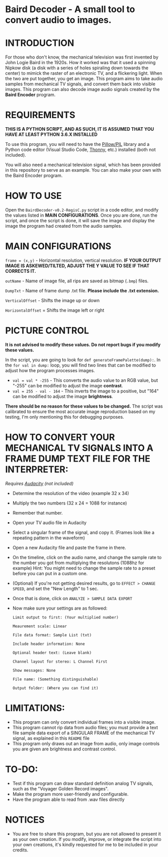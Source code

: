 # Baird Decoder - A small tool to convert audio to images.

# INTRODUCTION
For those who don't know, the mechanical television was first invented by John Logie Baird in the 1920s. How it worked was that it used a spinning Nipkow disk (a disk with a series of holes spiraling down towards the center) to mimick the raster of an electronic TV, and a flickering light. When the two are put together, you get an image. This program aims to take audio samples from mechanical TV signals, and convert them back into visible images. This program can also decode image audio signals created by the **Baird Encoder** program.

# REQUIREMENTS
**THIS IS A PYTHON SCRIPT, AND AS SUCH, IT IS ASSUMED THAT YOU HAVE AT LEAST PYTHON 3.6.X INSTALLED**

To use this program, you will need to have the [Pillow/PIL](https://pypi.org/project/Pillow/) library and a Python code editor
(Visual Studio Code, [Thonny](https://www.Thonny.org/), etc.) installed (both not included).

You will also need a mechanical television signal, which has been provided in this repository to serve as an example.
You can also make your own with the Baird Encoder program.

# HOW TO USE
Open the `BairdDecoder-v0.2-RegisC.py` script in a code editor, and modify the values listed in **MAIN CONFIGURATIONS**.
Once you are done, run the script, and once the script is done, it will save the image and display the image the program had created from the
audio samples.

# MAIN CONFIGURATIONS
`frame = (x,y)` - Horizontal resolution, vertical resolution.
**IF YOUR OUTPUT IMAGE IS ASKEWED/TILTED, ADJUST THE Y VALUE TO SEE IF THAT CORRECTS IT.**

`outName` - Name of image file, all rips are saved as bitmap (`.bmp`) files.

`DumpTxt` - Name of frame dump .txt file. **Please include the .txt extension.**

`VerticalOffset` - Shifts the image up or down

`HorizontalOffset` = Shifts the image left or right

# PICTURE CONTROL
**It is not advised to modify these values. Do not report bugs if you modify these values.**

In the script, you are going to look for `def generateFramePalette(dump):`. In the `for val in dump:` loop, you will find two
lines that can be modified to adjust how the program processes images.

- `val = val * -255` - This converts the audio value to an RGB value, but "-255" can be modified to adjust the image **contrast**.
-  `val = 255 - val - 164` - This inverts the image to a positive, but "164" can be modified to adjust the image **brightness**.

**There should be no reason for these values to be changed.** The script was calibrated to ensure the most accurate image reproduction
based on my testing, I'm only mentioning this for debugging purposes.


# HOW TO CONVERT YOUR MECHANICAL TV SIGNALS INTO A FRAME DUMP TEXT FILE FOR THE INTERPRETER:
*Requires [Audacity](https://www.audacityteam.org/) (not included)*

- Determine the resolution of the video (example 32 x 34)
- Multiply the two numbers (32 x 24 = 1088 for instance)
- Remember that number.
- Open your TV audio file in Audacity
- Select a singular frame of the signal, and copy it.
  (Frames look like a repeating pattern in the waveform)
- Open a new Audacity file and paste the frame in there.
- On the timeline, click on the audio name, and change the
sample rate to the number you got from multiplying the
resolutons (1088hz for example)
	Hint: You might need to change the sample rate to a 
	preset before you can put in a custom one.
- (Optional) If you're not getting desired results,
go to `EFFECT > CHANGE SPEED`, and set the "New Length" to 1 sec.
- Once that is done, click on `ANALYZE > SAMPLE DATA EXPORT`
- Now make sure your settings are as followed:

  	`Limit output to first: (Your multiplied number)`
  
	`Meaurement scale: Linear`

	`File data format: Sample List (txt)`

	`Include header information: None`

	`Optional header text: (Leave blank)`

	`Channel layout for stereo: L Channel First`

	`Show messages: None`

	`File name: (Something distinguishable)`

	`Output folder: (Where you can find it)`

# LIMITATIONS:
- This program can only convert individual frames into a visible image.
- This program cannot rip data from audio files; you must provide a text file
sample data export of a SINGULAR FRAME of the mechanical TV signal, as explained in this `README` file
- This program only draws out an image from audio, only image controls you are given are brightness and contrast control.

# TO-DO:
- Test if this program can draw standard definition analog TV signals, such as
the "Voyager Golden Record images".
- Make the program more user-friendly and configurable.
- Have the program able to read from .wav files directly

# NOTICES
- You are free to share this program, but you are not allowed to present it as your own creation. If you modify, improve, or integrate the script into your own creations,
  it's kindly requested for me to be included in your credits.
